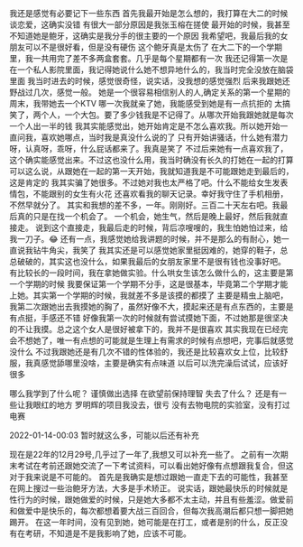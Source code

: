 我还是感觉有必要记下一些东西
首先我最开始是怎么想的，我打算在大二的时候谈恋爱，这确实没错
有很大一部分原因是我张玉榕在搓使
最开始的时候，我甚至不知道她是鲍牙，这确实是我分手的很主要的一个原因
我希望吧，我最后我的女朋友可以不是很好看，但是没有硬伤
这个鲍牙真是太伤了
在大二下的一个学期里，我一共用完了差不多两盒套套。几乎是每个星期都有一次
我还记得第一次是在一个私人影院里面，我记得她说什么她不想异地什么的，我当时完全没放在脑袋里面
我当时进去的时候，感觉很奇怪，说实话，没我想的感觉强烈
后来我跟她还野战过几次，感觉一般。
她是一个很容易相信别人的人,确定关系的第一个星期的周末，我带她去一个KTV
哪一次我就亲了她，我能感受到她是有一点抗拒的
太搞笑了，两个人，一个大包。要了多少钱我是不记得了。从哪次开始我跟她就是每次一个人出一半的钱
我其实能感觉出，她开始肯定是不怎么喜欢我。所以她开始一直问我，喜欢她哪点，当时我是真没什么说的了
只有开始讲骚话，什么她有潜力呀，认真呀，乖呀，什么屁话都来了。我真是笑了
不过后来她有一点喜欢我了，这个确实能感觉出来。不过这也没什么用，我当时确没有长久的打她在一起的打算
可以这么说，从跟她在一起的第一天开始，我就知道我是不可能跟她走到最后的，这是肯定的
我其实骗了她很多。不过她对我也太严格了吧。什么不能给女生发表情包，不能跟别的女生有火花
还喜欢看我的聊天记录。幸好我守住了手机相册，不然早就分了。
其实和我想的差不多，一年。刚刚好。三百二十天左右吧。我最后真的只是在找一个机会了。
一个机会，她生气，然后是晚上最好，然后我就直接走。
说到这个直接走，我最后走的时候，背后凉嗖嗖的，我生怕她怕过来，给我一刀子。😂
还有一点，我感觉她给我讲题的时候，并不是那么的有耐心，她一直说我钻牛角尖，我笑了
我其实还是可以感觉她家里挺因难的，她穿的鞋子，总总破破的，其实这也没什么，如果我最后的女朋友家里不是很有钱也没事好吧。
有比较长的一段时间，我在拿她做实验。什么哄女生该怎么做什么的，这主要是第一个学期的时候
我要保证第一个学期不分手，这是很基本，毕竟第二个学期才能上她。其实第一个学期的时候，我就差不多是该摸的都摸了
主要是精虫上脑吧，我第二次跟她出去我摸她的胸了，虽然好像不大，摸起来还是有点东西的，主要是有点挺，手感还不错
好像我第一次的时候就有尝试摸她下面，不过她那是很坚决的不让我摸。总之这个女人是很好被拿下的，我并不是很喜欢
其实我现在已经完会不想她了，唯一有点想的可能就是生理上有需求的时候有点想吧，完事后就感觉没什么
不过我跟她还是有几次不错的性体验的，我还是比较喜欢女上位，比较舒服，我真感觉舔哪里没啥，主要是确实有点味道
以后可以洗完澡后试试，应该好很多

哪么我学到了什么呢？
谨慎做出选择
在欲望前保持理智
失去了什么？
还是有一些让我眼红的地方
罗明辉的项目我没去，很亏
没有去物电院的实验室，没有打过电赛

2022-01-14-00:03
暂时就这么多，可能以后还有补充

现在是22年的12月29号,几乎过了一年了,我想又可以补充一些了。
之前有一次期末考试在考前还跟她交流了一下考试资料，可以看出她好像有点想跟我复合，但这对于我来说是不可能的。
首先是我确实是想过跟她一直走下去的可能性，我甚至在网上搜过一些治鲍牙方法，大多是手术矫正。
说实话，跟她最快乐的时候就是性行为的时候，跟她做爱的时候，只是她大多都不太主动，并且有些羞涩。做爱前和做爱中是快乐的，每次都想着要大战三百回合，但每次我高潮后都只想一脚把她踢开。
在这一年时间，没有见到她，她可能是在打工，或者是别的什么，反正没有在考研，不知道是不是我影响了她，应该不可能。